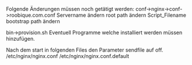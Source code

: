 Folgende Änderungen müssen noch getätigt werden:
conf->nginx->conf->roobique.com.conf
Servername ändern
root path ändern
Script_Filename bootstrap path ändern

bin->provision.sh
Eventuell Programme welche installiert werden müssen hinzufügen. 

Nach dem start in folgenden Files den Parameter sendfile auf off.
/etc/nginx/nginx.conf
/etc/nginx/nginx.conf.default


